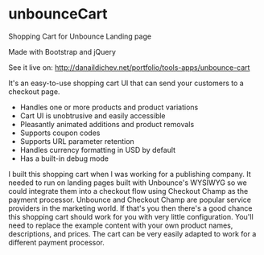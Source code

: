 # unbounceCart
Shopping Cart for Unbounce Landing page

Made with Bootstrap and jQuery

See it live on: http://danaildichev.net/portfolio/tools-apps/unbounce-cart

It's an easy-to-use shopping cart UI that can send your customers to a checkout page.

- Handles one or more products and product variations
- Cart UI is unobtrusive and easily accessible
- Pleasantly animated additions and product removals
- Supports coupon codes
- Supports URL parameter retention
- Handles currency formatting in USD by default
- Has a built-in debug mode

I built this shopping cart when I was working for a publishing company. It needed to run on landing pages built with Unbounce's WYSIWYG so we could integrate them into a checkout flow using Checkout Champ as the payment processor. Unbounce and Checkout Champ are popular service providers in the marketing world. If that's you then there's a good chance this shopping cart should work for you with very little configuration. You'll need to replace the example content with your own product names, descriptions, and prices. The cart can be very easily adapted to work for a different payment processor.
